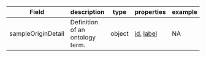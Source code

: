 |Field | description | type | properties | example | enum|
| ---| ---| ---| ---| ---| --- |
| sampleOriginDetail | Definition of an ontology term. | object | [id](./id.md), [label](./label.md) | NA | NA|
